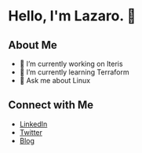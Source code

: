 <!--
**lazincastro/lazincastro** is a ✨ _special_ ✨ repository because its `README.md` (this file) appears on your GitHub profile.

Here are some ideas to get you started:

- 🔭 I’m currently working on ...
- 🌱 I’m currently learning ...
- 👯 I’m looking to collaborate on ...
- 🤔 I’m looking for help with ...
- 💬 Ask me about ...
- 📫 How to reach me: ...
- 😄 Pronouns: ...
- ⚡ Fun fact: ...
-->
# Hello, I'm Lazaro. 👋

## About Me
- 🔭 I’m currently working on Iteris
- 🌱 I’m currently learning Terraform
- 💬 Ask me about Linux
## Connect with Me
- [LinkedIn](link-to-linkedin)
- [Twitter](link-to-twitter)
- [Blog](link-to-blog)
